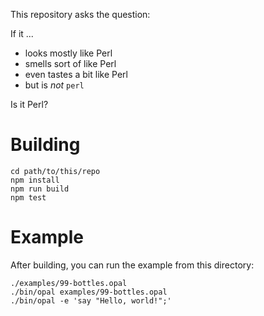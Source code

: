 This repository asks the question:

If it ...
- looks mostly like Perl
- smells sort of like Perl
- even tastes a bit like Perl 
- but is *not* `perl` 

Is it Perl?

# Building

    cd path/to/this/repo
    npm install
    npm run build
    npm test

# Example

After building, you can run the example from this directory:

    ./examples/99-bottles.opal
    ./bin/opal examples/99-bottles.opal
    ./bin/opal -e 'say "Hello, world!";'
